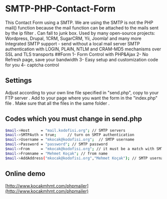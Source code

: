 
# SMTP-PHP-Contact-Form
This Contact Form using a SMTP. We are using the SMTP is not the PHP mail() function because the mail function can be attached to the mails sent by the ip filter . Can fall to junk box.
Used by many open-source projects: Wordpress, Drupal, 1CRM, SugarCRM, Yii, Joomla! and many more Integrated SMTP support - send without a local mail server SMTP authentication with LOGIN, PLAIN, NTLM and CRAM-MD5 mechanisms over SSL and TLS transports
##Form
1- Form Control with PHP&Ajax
2- No Refresh page, save your bandwidth
3- Easy setup and customization code for you
4- captcha control

## Settings
Adjust according to your own line file specified in "send.php", copy to your FTP server . Add to your page where you want the form in the "index.php" file . Make sure that all the files in the same folder .

## Codes which you must change in send.php
```bash
$mail->Host     = "mail.kodofisi.org"; // SMTP servers
$mail->SMTPAuth = true;     // turn on SMTP authentication
$mail->Username = "mkocak@kodofisi.org";  // SMTP username
$mail->Password = "password"; // SMTP password
$mail->From     = "mkocak@kodofisi.org"; // it must be a match with SMTP username
$mail->Fromname = "Mehmet Koçak"; // from name
$mail->AddAddress("mkocak@kodofisi.org","Mehmet Koçak"); // SMTP username , Name Surname
```

## Online demo
[http://www.kocakmhmt.com/phpmailer](http://www.kocakmhmt.com/phpmailer)
